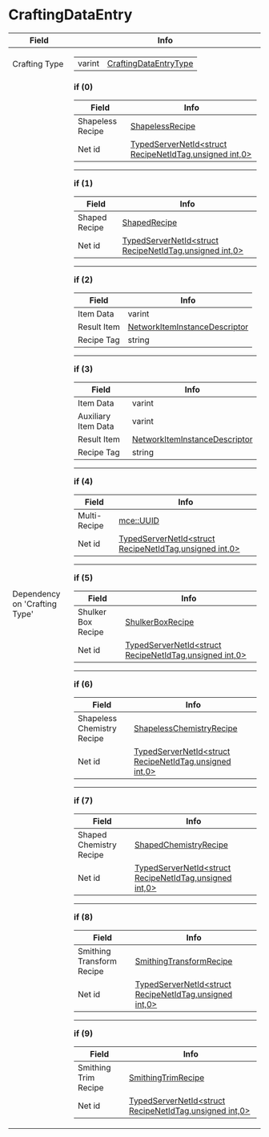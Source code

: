 # CraftingDataEntry

<table><thead><tr><th>Field</th><th>Info</th></tr></thead><tbody>
<tr><td>Crafting Type</td><td><table><tbody><tr><td>varint</td><td><a href="../enums/CraftingDataEntryType.md">CraftingDataEntryType</a></td></tr></tbody></table></td></tr>
<tr><td>Dependency on 'Crafting Type'</td><td><b>if (0)</b><br>
  <table><thead><tr><th>Field</th><th>Info</th></tr></thead><tbody>
  <tr><td>Shapeless Recipe</td><td><a href="../types/ShapelessRecipe.md">ShapelessRecipe</a></td></tr>
  <tr><td>Net id</td><td><a href="../types/TypedServerNetId_RecipeNetIdTag.md">TypedServerNetId&lt;struct RecipeNetIdTag,unsigned int,0&gt;</a></td></tr>
  </tbody></table><hr>
  <b>if (1)</b><br>
  <table><thead><tr><th>Field</th><th>Info</th></tr></thead><tbody>
  <tr><td>Shaped Recipe</td><td><a href="../types/ShapedRecipe.md">ShapedRecipe</a></td></tr>
  <tr><td>Net id</td><td><a href="../types/TypedServerNetId_RecipeNetIdTag.md">TypedServerNetId&lt;struct RecipeNetIdTag,unsigned int,0&gt;</a></td></tr>
  </tbody></table><hr>
  <b>if (2)</b><br>
  <table><thead><tr><th>Field</th><th>Info</th></tr></thead><tbody>
  <tr><td>Item Data</td><td>varint</td></tr>
  <tr><td>Result Item</td><td><a href="../types/NetworkItemInstanceDescriptor.md">NetworkItemInstanceDescriptor</a></td></tr>
  <tr><td>Recipe Tag</td><td>string</td></tr>
  </tbody></table><hr>
  <b>if (3)</b><br>
  <table><thead><tr><th>Field</th><th>Info</th></tr></thead><tbody>
  <tr><td>Item Data</td><td>varint</td></tr>
  <tr><td>Auxiliary Item Data</td><td>varint</td></tr>
  <tr><td>Result Item</td><td><a href="../types/NetworkItemInstanceDescriptor.md">NetworkItemInstanceDescriptor</a></td></tr>
  <tr><td>Recipe Tag</td><td>string</td></tr>
  </tbody></table><hr>
  <b>if (4)</b><br>
  <table><thead><tr><th>Field</th><th>Info</th></tr></thead><tbody>
  <tr><td>Multi-Recipe</td><td><a href="../types/mce_UUID.md">mce::UUID</a></td></tr>
  <tr><td>Net id</td><td><a href="../types/TypedServerNetId_RecipeNetIdTag.md">TypedServerNetId&lt;struct RecipeNetIdTag,unsigned int,0&gt;</a></td></tr>
  </tbody></table><hr>
  <b>if (5)</b><br>
  <table><thead><tr><th>Field</th><th>Info</th></tr></thead><tbody>
  <tr><td>Shulker Box Recipe</td><td><a href="../types/ShulkerBoxRecipe.md">ShulkerBoxRecipe</a></td></tr>
  <tr><td>Net id</td><td><a href="../types/TypedServerNetId_RecipeNetIdTag.md">TypedServerNetId&lt;struct RecipeNetIdTag,unsigned int,0&gt;</a></td></tr>
  </tbody></table><hr>
  <b>if (6)</b><br>
  <table><thead><tr><th>Field</th><th>Info</th></tr></thead><tbody>
  <tr><td>Shapeless Chemistry Recipe</td><td><a href="../types/ShapelessChemistryRecipe.md">ShapelessChemistryRecipe</a></td></tr>
  <tr><td>Net id</td><td><a href="../types/TypedServerNetId_RecipeNetIdTag.md">TypedServerNetId&lt;struct RecipeNetIdTag,unsigned int,0&gt;</a></td></tr>
  </tbody></table><hr>
  <b>if (7)</b><br>
  <table><thead><tr><th>Field</th><th>Info</th></tr></thead><tbody>
  <tr><td>Shaped Chemistry Recipe</td><td><a href="../types/ShapedChemistryRecipe.md">ShapedChemistryRecipe</a></td></tr>
  <tr><td>Net id</td><td><a href="../types/TypedServerNetId_RecipeNetIdTag.md">TypedServerNetId&lt;struct RecipeNetIdTag,unsigned int,0&gt;</a></td></tr>
  </tbody></table><hr>
  <b>if (8)</b><br>
  <table><thead><tr><th>Field</th><th>Info</th></tr></thead><tbody>
  <tr><td>Smithing Transform Recipe</td><td><a href="../types/SmithingTransformRecipe.md">SmithingTransformRecipe</a></td></tr>
  <tr><td>Net id</td><td><a href="../types/TypedServerNetId_RecipeNetIdTag.md">TypedServerNetId&lt;struct RecipeNetIdTag,unsigned int,0&gt;</a></td></tr>
  </tbody></table><hr>
  <b>if (9)</b><br>
  <table><thead><tr><th>Field</th><th>Info</th></tr></thead><tbody>
  <tr><td>Smithing Trim Recipe</td><td><a href="../types/SmithingTrimRecipe.md">SmithingTrimRecipe</a></td></tr>
  <tr><td>Net id</td><td><a href="../types/TypedServerNetId_RecipeNetIdTag.md">TypedServerNetId&lt;struct RecipeNetIdTag,unsigned int,0&gt;</a></td></tr>
  </tbody></table></td></tr>
</tbody></table>